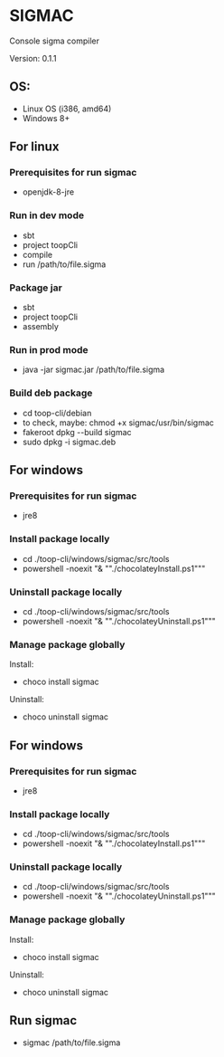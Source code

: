 
# SIGMAC

Console sigma compiler

Version: 0.1.1

## OS:

* Linux OS (i386, amd64)
* Windows 8+

## For linux

### Prerequisites for run sigmac 

* openjdk-8-jre

### Run in dev mode

* sbt
* project toopCli
* compile
* run /path/to/file.sigma

### Package jar

* sbt
* project toopCli
* assembly

### Run in prod mode

* java -jar sigmac.jar /path/to/file.sigma

### Build deb package

* cd toop-cli/debian
* to check, maybe: chmod +x sigmac/usr/bin/sigmac
* fakeroot dpkg --build sigmac
* sudo dpkg -i sigmac.deb

## For windows

### Prerequisites for run sigmac

* jre8

### Install package locally

* cd ./toop-cli/windows/sigmac/src/tools
* powershell -noexit "& ""./chocolateyInstall.ps1"""

### Uninstall package locally

* cd ./toop-cli/windows/sigmac/src/tools
* powershell -noexit "& ""./chocolateyUninstall.ps1"""

### Manage package globally

Install:
* choco install sigmac

Uninstall:
* choco uninstall sigmac

## For windows

### Prerequisites for run sigmac

* jre8

### Install package locally

* cd ./toop-cli/windows/sigmac/src/tools
* powershell -noexit "& ""./chocolateyInstall.ps1"""

### Uninstall package locally

* cd ./toop-cli/windows/sigmac/src/tools
* powershell -noexit "& ""./chocolateyUninstall.ps1"""

### Manage package globally

Install:
* choco install sigmac

Uninstall:
* choco uninstall sigmac

## Run sigmac

* sigmac /path/to/file.sigma
